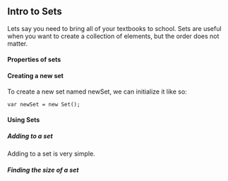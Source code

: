 ## Intro to Sets

Lets say you need to bring all of your textbooks to school. Sets are useful when you want to create a collection of elements, but the order does not matter. 

#### Properties of sets

#### Creating a new set
To create a new set named newSet, we can initialize it like so:
```
var newSet = new Set();
```

#### Using Sets

##### Adding to a set

Adding to a set is very simple. 

##### Finding the size of a set
